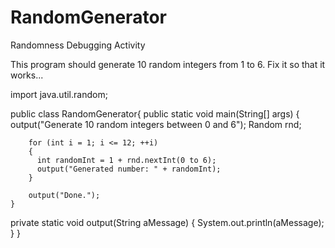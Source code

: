 # RandomGenerator
Randomness Debugging Activity


This program should generate 10 random integers from 1 to 6. Fix it so that it works...

import java.util.random;

public class RandomGenerator{
    public static void main(String[] args)
    {
        output("Generate 10 random integers between 0 and 6");
        Random rnd;
        
        for (int i = 1; i <= 12; ++i)
        {
          int randomInt = 1 + rnd.nextInt(0 to 6);
          output("Generated number: " + randomInt);
        }
    
        output("Done.");
    }
  
  private static void output(String aMessage)
  {
    System.out.println(aMessage);
  }
}
